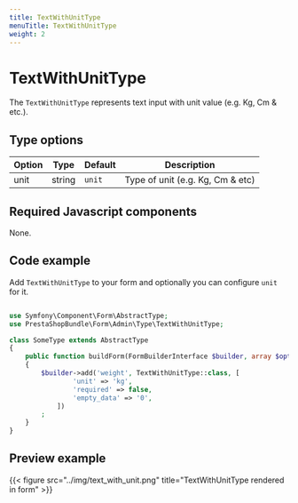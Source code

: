 ```yaml
---
title: TextWithUnitType
menuTitle: TextWithUnitType
weight: 2
---
```


# TextWithUnitType

The `TextWithUnitType` represents text input with unit value (e.g. Kg, Cm & etc.).

## Type options

| Option | Type   | Default | Description                      |
| ------ | ------ | ------- | -------------------------------- |
| unit   | string | `unit`  | Type of unit (e.g. Kg, Cm & etc) |

## Required Javascript components
    
None.

## Code example

Add `TextWithUnitType` to your form and optionally you can configure `unit` for it.

```php

use Symfony\Component\Form\AbstractType;
use PrestaShopBundle\Form\Admin\Type\TextWithUnitType;

class SomeType extends AbstractType
{
    public function buildForm(FormBuilderInterface $builder, array $options)
    {
        $builder->add('weight', TextWithUnitType::class, [
                'unit' => 'kg',
                'required' => false,
                'empty_data' => '0',
            ])
        ;
    }
}
```

## Preview example

{{< figure src="../img/text_with_unit.png" title="TextWithUnitType rendered in form" >}}